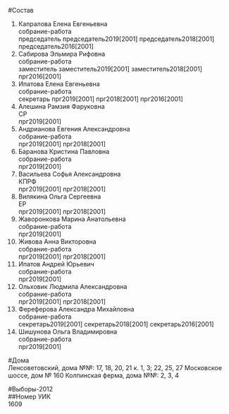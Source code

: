 #Состав  
1. Капралова Елена Евгеньевна  
    собрание-работа  
    председатель председатель2019[2001] председатель2018[2001] председатель2016[2001]  
2. Сабирова Эльмира Рифовна  
    собрание-работа  
    заместитель заместитель2019[2001] заместитель2018[2001] прг2016[2001]  
3. Ипатова Елена Евгеньевна  
    собрание-работа  
    секретарь прг2019[2001] прг2018[2001] прг2016[2001]  
4. Алешина Рамзия Фаруковна  
    СР  
    прг2019[2001]  
5. Андрианова Евгения Александровна  
    собрание-работа  
    прг2019[2001] прг2018[2001]  
6. Баранова Кристина Павловна  
    собрание-работа  
    прг2019[2001]  
7. Васильева Софья Александровна  
    КПРФ  
    прг2019[2001] прг2018[2001]  
8. Вилякина Ольга Сергеевна  
    ЕР  
    прг2019[2001] прг2018[2001]  
9. Жаворонкова Марина Анатольевна  
    собрание-работа  
    прг2019[2001]  
10. Живова Анна Викторовна  
    собрание-работа  
    прг2019[2001] прг2018[2001]  
11. Ипатов Андрей Юрьевич  
    собрание-работа  
    прг2019[2001]  
12. Ольховик Людмила Александровна  
    собрание-работа  
    прг2019[2001] прг2018[2001]  
13. Фереферова Александра Михайловна  
    собрание-работа  
    секретарь2019[2001] секретарь2018[2001] секретарь2016[2001]  
14. Шишунова Ольга Владимировна  
    собрание-работа  
    прг2019[2001]  
  
#Дома  
Ленсоветовский, дома №№: 17, 18, 20, 21 к. 1, 3; 22, 25, 27 Московское шоссе, дом № 160 Колпинская ферма, дома №№: 2, 3, 4  
  
#Выборы-2012  
##Номер УИК  
1609  
